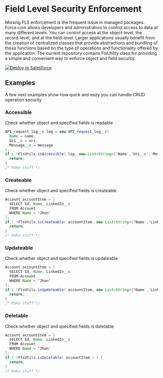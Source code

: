 # Field Level Security Enforcement

Missing FLS enforcement is the frequent issue in managed packages.
Force.com allows developers and administrators to control access to data at many different levels. You can control access at the object-level, the record-level, and at the field-level. 
Larger applications usually benefit from the creation of centralized classes that provide abstractions and bundling of these functions based on the type of operations and functionality offered by the application.
The current repository contains FlsUtility class for providing a simple and convenient way to enforce object and field security. 

<a href="https://githubsfdeploy.herokuapp.com">
  <img alt="Deploy to Salesforce"
       src="https://raw.githubusercontent.com/afawcett/githubsfdeploy/master/deploy.png">
</a>

## Examples

A few next examples show how quick and eazy you can handle CRUD operation security

### Accessible

Check whether object and specified fields is readable

```java
API_request_log__c log = new API_request_log__c(
  Name = name,
  Uri__c = uri,
  Message__c = message
);
if ( !FlsUtils.isAccessible( log, new List<String>{'Name','Uri__c','Message__c'} ) ) {
  return;
}
/* Make stuff */
```

### Createable

Check whether object and specified fields is createable

```java
Account accountItem = [
  SELECT Id, Name, LinkedIn__c
  FROM Account 
  WHERE Name = 'Jhon'
];
if ( !FlsUtils.isCreateable( accountItem, new List<String>{'Name','LinkedIn__c'} ) ) {
  return;
}
/* Make stuff */
```

### Updateable

Check whether object and specified fields is updateable

```java
Account accountItem = [
  SELECT Id, Name, LinkedIn__c
  FROM Account 
  WHERE Name = 'Jhon'
];
if ( !FlsUtils.isUpdateable( accountItem, new List<String>{'Name','LinkedIn__c'} ) ) {
  return;
}
/* Make stuff */
```

### Deletable

Check whether object and specified fields is deletable

```java
Account accountItem = [
  SELECT Id, Name, LinkedIn__c
  FROM Account 
  WHERE Name = 'Jhon'
];
if ( !FlsUtils.isDeletable( accountItem ) ) {
  return;
}
/* Make stuff */
```